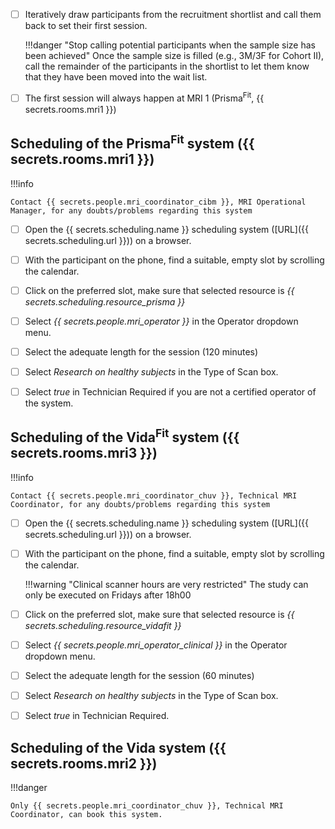 
- [ ] Iteratively draw participants from the recruitment shortlist and call them back to set their first session.

	!!!danger "Stop calling potential participants when the sample size has been achieved"
		Once the sample size is filled (e.g., 3M/3F for Cohort II), call the remainder of the participants
		in the shortlist to let them know that they have been moved into the wait list.

- [ ] The first session will always happen at MRI 1 (Prisma<sup>Fit</sup>, {{ secrets.rooms.mri1 }})

## Scheduling of the Prisma<sup>Fit</sup> system ({{ secrets.rooms.mri1 }})

!!!info

	Contact {{ secrets.people.mri_coordinator_cibm }}, MRI Operational Manager, for any doubts/problems regarding this system

- [ ] Open the {{ secrets.scheduling.name }} scheduling system ([URL]({{ secrets.scheduling.url }})) on a browser.
- [ ] With the participant on the phone, find a suitable, empty slot by scrolling the calendar.
- [ ] Click on the preferred slot, make sure that selected resource is *{{ secrets.scheduling.resource_prisma }}*
- [ ] Select *{{ secrets.people.mri_operator }}* in the Operator dropdown menu.
- [ ] Select the adequate length for the session (120 minutes)
- [ ] Select *Research on healthy subjects* in the Type of Scan box.
- [ ] Select *true* in Technician Required if you are not a certified operator of the system.


## Scheduling of the Vida<sup>Fit</sup> system ({{ secrets.rooms.mri3 }})

!!!info

	Contact {{ secrets.people.mri_coordinator_chuv }}, Technical MRI Coordinator, for any doubts/problems regarding this system

- [ ] Open the {{ secrets.scheduling.name }} scheduling system ([URL]({{ secrets.scheduling.url }})) on a browser.
- [ ] With the participant on the phone, find a suitable, empty slot by scrolling the calendar.

	!!!warning "Clinical scanner hours are very restricted"
		The study can only be executed on Fridays after 18h00

- [ ] Click on the preferred slot, make sure that selected resource is *{{ secrets.scheduling.resource_vidafit }}*
- [ ] Select *{{ secrets.people.mri_operator_clinical }}* in the Operator dropdown menu.
- [ ] Select the adequate length for the session (60 minutes)
- [ ] Select *Research on healthy subjects* in the Type of Scan box.
- [ ] Select *true* in Technician Required.

## Scheduling of the Vida system ({{ secrets.rooms.mri2 }})

!!!danger

	Only {{ secrets.people.mri_coordinator_chuv }}, Technical MRI Coordinator, can book this system.

